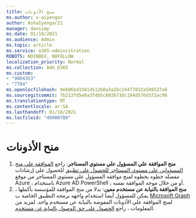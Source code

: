 ```yaml
---
title: منح الأذونات
ms.author: v-aiyengar
author: AshaIyengar21
manager: dansimp
ms.date: 01/18/2021
ms.audience: Admin
ms.topic: article
ms.service: o365-administration
ROBOTS: NOINDEX, NOFOLLOW
localization_priority: Normal
ms.collection: Adm_O365
ms.custom:
- "9004353"
- "7784"
ms.openlocfilehash: 9e686bd33414512b0a3a2bc24477832a508537a8
ms.sourcegitcommit: 7b213fd5e8a3fdb5c602673dc194d576d372ac96
ms.translationtype: MT
ms.contentlocale: ar-SA
ms.lasthandoff: 01/18/2021
ms.locfileid: "49900780"
---
```

# <a name="grant-permissions"></a>منح الأذونات

1. **منح الموافقة علي المسؤول علي مستوي المستاجر**: راجع [الموافقة علي منح المسؤولين علي مستوي المستاجر للحصول علي تطبيق](https://docs.microsoft.com/azure/active-directory/manage-apps/grant-admin-consent) للحصول علي إرشادات مفصله خطوه بخطوه لمنح موافقه المسؤول علي مستوي المستاجر من موقع Azure ، باستخدام Azure AD PowerShell ، أو من خلال موجه الموافقة نفسه.
1. **منح الموافقة بالنيابة عن مستخدم معين**: بدلا من منح الموافقة للمؤسسة بأكملها ، يمكن للمسؤول أيضا استخدام واجهه برمجه التطبيق الخاصة ب [Microsoft Graph](https://docs.microsoft.com/graph/use-the-api) لمنح الموافقة علي الأذونات المفوضة بالنيابة عن مستخدم واحد. لمزيد من المعلومات ، راجع [الحصول علي حق الوصول بالنيابة عن مستخدم](https://docs.microsoft.com/graph/auth-v2-user).